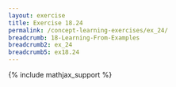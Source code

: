 ```yaml
---
layout: exercise
title: Exercise 18.24
permalink: /concept-learning-exercises/ex_24/
breadcrumb: 18-Learning-From-Examples
breadcrumb2: ex_24
breadcrumb5: ex18.24
---
```


{% include mathjax_support %}

